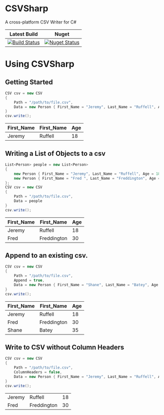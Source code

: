 
# CSVSharp 
 A cross-platform CSV Writer for C#
 
| Latest Build | Nuget |
| --- | --- | 
| [![Build Status](https://img.shields.io/travis/com/JeremyRuffell/CSVSharp.svg?style=flat-square)](https://img.shields.io/travis/com/JeremyRuffell/CSVSharp.svg?style=flat-square) | [![Nuget Status](https://img.shields.io/nuget/v/CSVSharp.svg?style=flat-square)](https://img.shields.io/nuget/v/CSVSharp.svg?style=flat-square) |


# Using CSVSharp 
## Getting Started
```csharp
CSV csv = new CSV
{
    Path = "/path/to/file.csv",
    Data = new Person { First_Name = "Jeremy", Last_Name = "Ruffell", Age = 18 }    
}
csv.write();
```
| First_Name | First_Name | Age |
| --- | --- | --- |
| Jeremy | Ruffell | 18 |



## Writing a List of Objects to a csv
```csharp
List<Person> people = new List<Person>
{
    new Person { First_Name = "Jeremy", Last_Name = "Ruffell", Age = 18 },
    new Person { First_Name = "Fred ", Last_Name = "Freddington", Age = 30 }
};
CSV csv = new CSV
{
    Path = "/path/to/file.csv",
    Data = people  
}
csv.write();
```
| First_Name | First_Name | Age |
| --- | --- | --- |
| Jeremy | Ruffell | 18 |
| Fred | Freddington | 30 |



## Append to an existing csv.
```csharp
CSV csv = new CSV
{
    Path = "/path/to/file.csv",
    Append = true,
    Data = new Person { First_Name = "Shane", Last_Name = "Batey", Age = 35 }    
}
csv.write();
```
| First_Name | First_Name | Age |
| --- | --- | --- |
| Jeremy | Ruffell | 18 |
| Fred | Freddington | 30 |
| Shane | Batey | 35 |


## Write to CSV without Column Headers
```csharp
CSV csv = new CSV
{
    Path = "/path/to/file.csv",
    ColumnHeaders = false,
    Data = new Person { First_Name = "Jeremy", Last_Name = "Ruffell", Age = 18 }    
}
csv.write();
```
|  |  |  |
| --- | --- | --- |
| Jeremy | Ruffell | 18 |
| Fred | Freddington | 30 |
